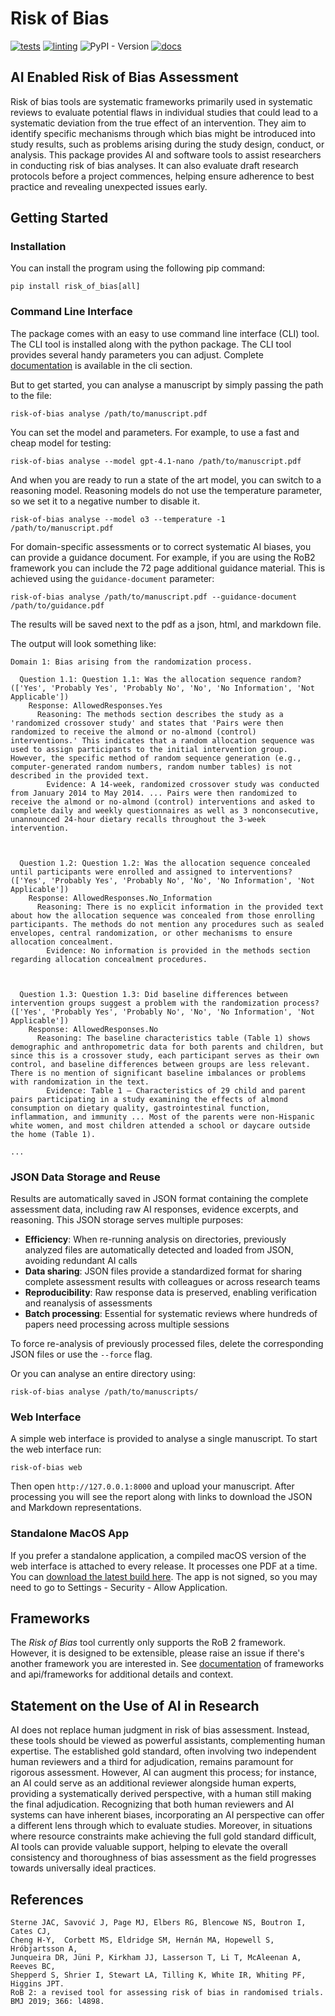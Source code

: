 # Risk of Bias


[![tests](https://github.com/rob-luke/risk-of-bias/actions/workflows/test.yml/badge.svg)](https://github.com/rob-luke/risk-of-bias/actions/workflows/test.yml)
[![linting](https://github.com/rob-luke/risk-of-bias/actions/workflows/lint.yml/badge.svg)](https://github.com/rob-luke/risk-of-bias/actions/workflows/lint.yml)
![PyPI - Version](https://img.shields.io/pypi/v/risk-of-bias?color=green)
[![docs](https://github.com/rob-luke/risk-of-bias/actions/workflows/docs-deploy.yml/badge.svg)](https://rob-luke.github.io/risk-of-bias/)


## AI Enabled Risk of Bias Assessment

Risk of bias tools are systematic frameworks primarily used in systematic reviews to evaluate potential flaws in individual studies that could lead to a systematic deviation from the true effect of an intervention. 
They aim to identify specific mechanisms through which bias might be introduced into study results, such as problems arising during the study design, conduct, or analysis.
This package provides AI and software tools to assist researchers in conducting risk of bias analyses.
It can also evaluate draft research protocols before a project commences, helping ensure adherence to best practice and revealing unexpected issues early.


## Getting Started

### Installation

You can install the program using the following pip command:

```console
pip install risk_of_bias[all]
```


### Command Line Interface

The package comes with an easy to use command line interface (CLI) tool.
The CLI tool is installed along with the python package.
The CLI tool provides several handy parameters you can adjust.
Complete [documentation](https://rob-luke.github.io/risk-of-bias/) is available in the cli section.

But to get started, you can analyse a manuscript by simply passing the path to the file:

```console
risk-of-bias analyse /path/to/manuscript.pdf
```

You can set the model and parameters. For example, to use a fast and cheap model for testing:

```console
risk-of-bias analyse --model gpt-4.1-nano /path/to/manuscript.pdf

```

And when you are ready to run a state of the art model, you can switch to a reasoning model.
Reasoning models do not use the temperature parameter, so we set it to a negative number to disable it.

```console
risk-of-bias analyse --model o3 --temperature -1 /path/to/manuscript.pdf
```

For domain-specific assessments or to correct systematic AI biases, you can provide a guidance document.
For example, if you are using the RoB2 framework you can include the 72 page additional guidance material.
This is achieved using the `guidance-document` parameter:

```console
risk-of-bias analyse /path/to/manuscript.pdf --guidance-document /path/to/guidance.pdf
```

The results will be saved next to the pdf as a json, html, and markdown file.

The output will look something like:

```text
Domain 1: Bias arising from the randomization process.

  Question 1.1: Question 1.1: Was the allocation sequence random? (['Yes', 'Probably Yes', 'Probably No', 'No', 'No Information', 'Not Applicable'])
    Response: AllowedResponses.Yes
      Reasoning: The methods section describes the study as a 'randomized crossover study' and states that 'Pairs were then randomized to receive the almond or no-almond (control) interventions.' This indicates that a random allocation sequence was used to assign participants to the initial intervention group. However, the specific method of random sequence generation (e.g., computer-generated random numbers, random number tables) is not described in the provided text.
        Evidence: A 14-week, randomized crossover study was conducted from January 2014 to May 2014. ... Pairs were then randomized to receive the almond or no-almond (control) interventions and asked to complete daily and weekly questionnaires as well as 3 nonconsecutive, unannounced 24-hour dietary recalls throughout the 3-week intervention.



  Question 1.2: Question 1.2: Was the allocation sequence concealed until participants were enrolled and assigned to interventions? (['Yes', 'Probably Yes', 'Probably No', 'No', 'No Information', 'Not Applicable'])
    Response: AllowedResponses.No_Information
      Reasoning: There is no explicit information in the provided text about how the allocation sequence was concealed from those enrolling participants. The methods do not mention any procedures such as sealed envelopes, central randomization, or other mechanisms to ensure allocation concealment.
        Evidence: No information is provided in the methods section regarding allocation concealment procedures.



  Question 1.3: Question 1.3: Did baseline differences between intervention groups suggest a problem with the randomization process? (['Yes', 'Probably Yes', 'Probably No', 'No', 'No Information', 'Not Applicable'])
    Response: AllowedResponses.No
      Reasoning: The baseline characteristics table (Table 1) shows demographic and anthropometric data for both parents and children, but since this is a crossover study, each participant serves as their own control, and baseline differences between groups are less relevant. There is no mention of significant baseline imbalances or problems with randomization in the text.
        Evidence: Table 1 – Characteristics of 29 child and parent pairs participating in a study examining the effects of almond consumption on dietary quality, gastrointestinal function, inflammation, and immunity ... Most of the parents were non-Hispanic white women, and most children attended a school or daycare outside the home (Table 1).

...
```


### JSON Data Storage and Reuse

Results are automatically saved in JSON format containing the complete assessment data, including raw AI responses, evidence excerpts, and reasoning. This JSON storage serves multiple purposes:

- **Efficiency**: When re-running analysis on directories, previously analyzed files are automatically detected and loaded from JSON, avoiding redundant AI calls
- **Data sharing**: JSON files provide a standardized format for sharing complete assessment results with colleagues or across research teams  
- **Reproducibility**: Raw response data is preserved, enabling verification and reanalysis of assessments
- **Batch processing**: Essential for systematic reviews where hundreds of papers need processing across multiple sessions

To force re-analysis of previously processed files, delete the corresponding JSON files or use the `--force` flag.



Or you can analyse an entire directory using:

```console
risk-of-bias analyse /path/to/manuscripts/
```


### Web Interface

A simple web interface is provided to analyse a single manuscript.
To start the web interface run:

```console
risk-of-bias web
```

Then open `http://127.0.0.1:8000` and upload your manuscript.
After processing you will see the report along with links to
download the JSON and Markdown representations.


### Standalone MacOS App

If you prefer a standalone application, a compiled macOS version of the web
interface is attached to every release. It processes one PDF at a time. You can
[download the latest build here](https://github.com/rob-luke/risk-of-bias/releases/latest/download/RiskOfBias.zip).
The app is not signed, so you may need to go to Settings - Security - Allow Application.


## Frameworks

The _Risk of Bias_ tool currently only supports the RoB 2 framework.
However, it is designed to be extensible, please raise an issue if there's another framework you are interested in. 
See [documentation](https://rob-luke.github.io/risk-of-bias/) of frameworks and api/frameworks for additional details and context.


## Statement on the Use of AI in Research

AI does not replace human judgment in risk of bias assessment. Instead, these tools should be viewed as powerful assistants, complementing human expertise. The established gold standard, often involving two independent human reviewers and a third for adjudication, remains paramount for rigorous assessment. However, AI can augment this process; for instance, an AI could serve as an additional reviewer alongside human experts, providing a systematically derived perspective, with a human still making the final adjudication. Recognizing that both human reviewers and AI systems can have inherent biases, incorporating an AI perspective can offer a different lens through which to evaluate studies. Moreover, in situations where resource constraints make achieving the full gold standard difficult, AI tools can provide valuable support, helping to elevate the overall consistency and thoroughness of bias assessment as the field progresses towards universally ideal practices.


## References


```
Sterne JAC, Savović J, Page MJ, Elbers RG, Blencowe NS, Boutron I, Cates CJ,
Cheng H-Y,  Corbett MS, Eldridge SM, Hernán MA, Hopewell S, Hróbjartsson A,
Junqueira DR, Jüni P, Kirkham JJ, Lasserson T, Li T, McAleenan A, Reeves BC,
Shepperd S, Shrier I, Stewart LA, Tilling K, White IR, Whiting PF, Higgins JPT.
RoB 2: a revised tool for assessing risk of bias in randomised trials. 
BMJ 2019; 366: l4898.
```
